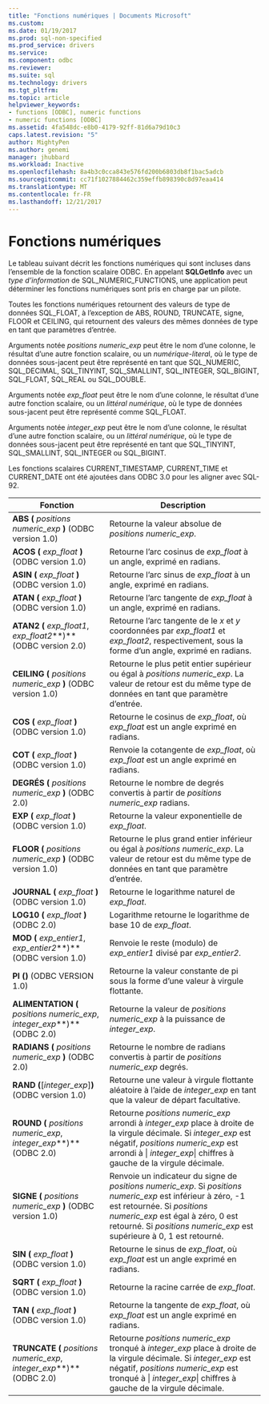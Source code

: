 ```yaml
---
title: "Fonctions numériques | Documents Microsoft"
ms.custom: 
ms.date: 01/19/2017
ms.prod: sql-non-specified
ms.prod_service: drivers
ms.service: 
ms.component: odbc
ms.reviewer: 
ms.suite: sql
ms.technology: drivers
ms.tgt_pltfrm: 
ms.topic: article
helpviewer_keywords:
- functions [ODBC], numeric functions
- numeric functions [ODBC]
ms.assetid: 4fa548dc-e8b0-4179-92ff-81d6a79d10c3
caps.latest.revision: "5"
author: MightyPen
ms.author: genemi
manager: jhubbard
ms.workload: Inactive
ms.openlocfilehash: 8a4b3c0cca843e576fd200b6803db8f1bac5adcb
ms.sourcegitcommit: cc71f1027884462c359effb898390c8d97eaa414
ms.translationtype: MT
ms.contentlocale: fr-FR
ms.lasthandoff: 12/21/2017
---
```

# <a name="numeric-functions"></a>Fonctions numériques
Le tableau suivant décrit les fonctions numériques qui sont incluses dans l’ensemble de la fonction scalaire ODBC. En appelant **SQLGetInfo** avec un *type d’information* de SQL_NUMERIC_FUNCTIONS, une application peut déterminer les fonctions numériques sont pris en charge par un pilote.  
  
 Toutes les fonctions numériques retournent des valeurs de type de données SQL_FLOAT, à l’exception de ABS, ROUND, TRUNCATE, signe, FLOOR et CEILING, qui retournent des valeurs des mêmes données de type en tant que paramètres d’entrée.  
  
 Arguments notée *positions numeric_exp* peut être le nom d’une colonne, le résultat d’une autre fonction scalaire, ou un *numérique-litera*l, où le type de données sous-jacent peut être représenté en tant que SQL_NUMERIC, SQL_DECIMAL, SQL_TINYINT, SQL_SMALLINT, SQL_INTEGER, SQL_BIGINT, SQL_FLOAT, SQL_REAL ou SQL_DOUBLE.  
  
 Arguments notée *exp_float* peut être le nom d’une colonne, le résultat d’une autre fonction scalaire, ou un *littéral numérique*, où le type de données sous-jacent peut être représenté comme SQL_FLOAT.  
  
 Arguments notée *integer_exp* peut être le nom d’une colonne, le résultat d’une autre fonction scalaire, ou un *littéral numérique*, où le type de données sous-jacent peut être représenté en tant que SQL_TINYINT, SQL_SMALLINT, SQL_INTEGER ou SQL_BIGINT.  
  
 Les fonctions scalaires CURRENT_TIMESTAMP, CURRENT_TIME et CURRENT_DATE ont été ajoutées dans ODBC 3.0 pour les aligner avec SQL-92.  
  
|Fonction|Description|  
|--------------|-----------------|  
|**ABS (** *positions numeric_exp* **)** (ODBC version 1.0)|Retourne la valeur absolue de *positions numeric_exp*.|  
|**ACOS (** *exp_float* **)** (ODBC version 1.0)|Retourne l’arc cosinus de *exp_float* à un angle, exprimé en radians.|  
|**ASIN (** *exp_float* **)** (ODBC version 1.0)|Retourne l’arc sinus de *exp_float* à un angle, exprimé en radians.|  
|**ATAN (** *exp_float* **)** (ODBC version 1.0)|Retourne l’arc tangente de *exp_float* à un angle, exprimé en radians.|  
|**ATAN2 (** *exp_float1*, *exp_float2***)** (ODBC version 2.0)|Retourne l’arc tangente de le *x* et *y* coordonnées par *exp_float1* et *exp_float2*, respectivement, sous la forme d’un angle, exprimé en radians.|  
|**CEILING (** *positions numeric_exp* **)** (ODBC version 1.0)|Retourne le plus petit entier supérieur ou égal à *positions numeric_exp*. La valeur de retour est du même type de données en tant que paramètre d’entrée.|  
|**COS (** *exp_float* **)** (ODBC version 1.0)|Retourne le cosinus de *exp_float*, où *exp_float* est un angle exprimé en radians.|  
|**COT (** *exp_float* **)** (ODBC version 1.0)|Renvoie la cotangente de *exp_float*, où *exp_float* est un angle exprimé en radians.|  
|**DEGRÉS (** *positions numeric_exp* **)** (ODBC 2.0)|Retourne le nombre de degrés convertis à partir de *positions numeric_exp* radians.|  
|**EXP (** *exp_float* **)** (ODBC version 1.0)|Retourne la valeur exponentielle de *exp_float*.|  
|**FLOOR (** *positions numeric_exp* **)** (ODBC version 1.0)|Retourne le plus grand entier inférieur ou égal à *positions numeric_exp*. La valeur de retour est du même type de données en tant que paramètre d’entrée.|  
|**JOURNAL (** *exp_float* **)** (ODBC version 1.0)|Retourne le logarithme naturel de *exp_float*.|  
|**LOG10 (** *exp_float* **)** (ODBC 2.0)|Logarithme retourne le logarithme de base 10 de *exp_float*.|  
|**MOD (** *exp_entier1*, *exp_entier2***)** (ODBC version 1.0)|Renvoie le reste (modulo) de *exp_entier1* divisé par *exp_entier2*.|  
|**PI ()** (ODBC VERSION 1.0)|Retourne la valeur constante de pi sous la forme d’une valeur à virgule flottante.|  
|**ALIMENTATION (** *positions numeric_exp*, *integer_exp***)** (ODBC 2.0)|Retourne la valeur de *positions numeric_exp* à la puissance de *integer_exp*.|  
|**RADIANS (** *positions numeric_exp* **)** (ODBC 2.0)|Retourne le nombre de radians convertis à partir de *positions numeric_exp* degrés.|  
|**RAND (**[*integer_exp*]**)** (ODBC version 1.0)|Retourne une valeur à virgule flottante aléatoire à l’aide de *integer_exp* en tant que la valeur de départ facultative.|  
|**ROUND (** *positions numeric_exp*, *integer_exp***)** (ODBC 2.0)|Retourne *positions numeric_exp* arrondi à *integer_exp* place à droite de la virgule décimale. Si *integer_exp* est négatif, *positions numeric_exp* est arrondi à &#124; *integer_exp*&#124; chiffres à gauche de la virgule décimale.|  
|**SIGNE (** *positions numeric_exp* **)** (ODBC version 1.0)|Renvoie un indicateur du signe de *positions numeric_exp*. Si *positions numeric_exp* est inférieur à zéro, -1 est retournée. Si *positions numeric_exp* est égal à zéro, 0 est retourné. Si *positions numeric_exp* est supérieure à 0, 1 est retourné.|  
|**SIN (** *exp_float* **)** (ODBC version 1.0)|Retourne le sinus de *exp_float*, où *exp_float* est un angle exprimé en radians.|  
|**SQRT (** *exp_float* **)** (ODBC version 1.0)|Retourne la racine carrée de *exp_float*.|  
|**TAN (** *exp_float* **)** (ODBC version 1.0)|Retourne la tangente de *exp_float*, où *exp_float* est un angle exprimé en radians.|  
|**TRUNCATE (** *positions numeric_exp*, *integer_exp***)** (ODBC 2.0)|Retourne *positions numeric_exp* tronqué à *integer_exp* place à droite de la virgule décimale. Si *integer_exp* est négatif, *positions numeric_exp* est tronqué à &#124; *integer_exp*&#124; chiffres à gauche de la virgule décimale.|
